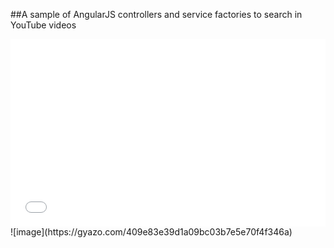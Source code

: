 ##A sample of AngularJS controllers and service factories to search in YouTube videos

<iframe width="100%" height="300" src="//jsfiddle.net/metao/U3pVM/23693/embedded/js,html,result/" allowfullscreen="allowfullscreen" frameborder="0" frameborder="0" markdown="1"></iframe>
![image](https://gyazo.com/409e83e39d1a09bc03b7e5e70f4f346a)
